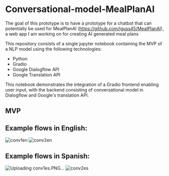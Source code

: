 # Conversational-model-MealPlanAI
The goal of this prototype is to have a prototype for a chatbot that can potentially be used for MealPlanAI (https://github.com/jguss45/MealPlanAI), a web app I am working on for creating AI generated meal plans

This repository consists of a single jupyter notebook containing the MVP of a NLP model using the following technologies:
* Python
* Gradio
* Google Dialogflow API
* Google Translation API

This notebook demonstrates the integration of a Gradio frontend enabling user input, with the backend consisting of conversational model in Dialogflow and Google's translation API. 

## MVP

## Example flows in English:
![conv1en](https://github.com/jguss45/Conversational-model-MealPlanAI/assets/44825277/348ccbfe-4dae-4d3c-8b57-05e973dda2fd)
![conv2en](https://github.com/jguss45/Conversational-model-MealPlanAI/assets/44825277/8c389dd3-d92a-40c2-a53b-59ef1d700664)

## Example flows in Spanish:
![Uploading conv1es.PNG…]()
![conv2es](https://github.com/jguss45/Conversational-model-MealPlanAI/assets/44825277/f596b4fb-0eba-4471-b3ae-7ce626342a49)

